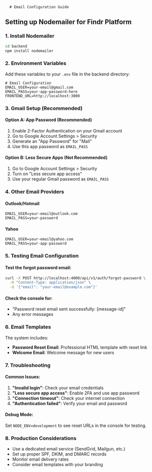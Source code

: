       # Email Configuration Guide

## Setting up Nodemailer for Findr Platform

### 1. Install Nodemailer
```bash
cd backend
npm install nodemailer
```

### 2. Environment Variables
Add these variables to your `.env` file in the backend directory:

```env
# Email Configuration
EMAIL_USER=your-email@gmail.com
EMAIL_PASS=your-app-password-here
FRONTEND_URL=http://localhost:3000
```

### 3. Gmail Setup (Recommended)

#### Option A: App Password (Recommended)
1. Enable 2-Factor Authentication on your Gmail account
2. Go to Google Account Settings > Security
3. Generate an "App Password" for "Mail"
4. Use this app password as `EMAIL_PASS`

#### Option B: Less Secure Apps (Not Recommended)
1. Go to Google Account Settings > Security
2. Turn on "Less secure app access"
3. Use your regular Gmail password as `EMAIL_PASS`

### 4. Other Email Providers

#### Outlook/Hotmail
```env
EMAIL_USER=your-email@outlook.com
EMAIL_PASS=your-password
```

#### Yahoo
```env
EMAIL_USER=your-email@yahoo.com
EMAIL_PASS=your-app-password
```

### 5. Testing Email Configuration

#### Test the forgot password email:
```bash
curl -X POST http://localhost:4000/api/v1/auth/forgot-password \
  -H "Content-Type: application/json" \
  -d '{"email": "your-email@example.com"}'
```

#### Check the console for:
- "Password reset email sent successfully: [message-id]"
- Any error messages

### 6. Email Templates

The system includes:
- **Password Reset Email**: Professional HTML template with reset link
- **Welcome Email**: Welcome message for new users

### 7. Troubleshooting

#### Common Issues:
1. **"Invalid login"**: Check your email credentials
2. **"Less secure app access"**: Enable 2FA and use app password
3. **"Connection timeout"**: Check your internet connection
4. **"Authentication failed"**: Verify your email and password

#### Debug Mode:
Set `NODE_ENV=development` to see reset URLs in the console for testing.

### 8. Production Considerations

- Use a dedicated email service (SendGrid, Mailgun, etc.)
- Set up proper SPF, DKIM, and DMARC records
- Monitor email delivery rates
- Consider email templates with your branding
